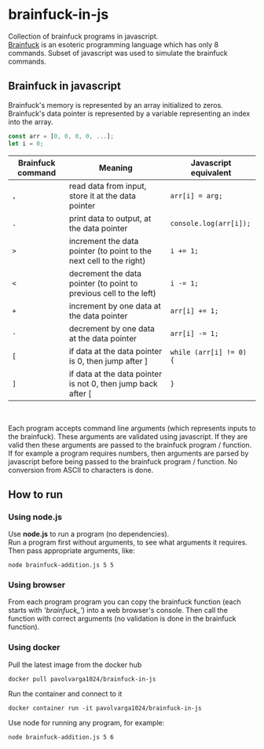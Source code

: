 # brainfuck-in-js

Collection of brainfuck programs in javascript.<br/>
[Brainfuck](https://en.wikipedia.org/wiki/Brainfuck) is an  esoteric programming language which has only 8 commands.
Subset of javascript was used to simulate the brainfuck commands.

## Brainfuck in javascript

Brainfuck's memory is represented by an array initialized to zeros.
Brainfuck's data pointer is represented by a variable representing an index into the array.

```javascript
const arr = [0, 0, 0, 0, ...];
let i = 0;
```

| Brainfuck command   | Meaning                                                               | Javascript equivalent         |
| -----------------   | --------                                                              | ------------------------------|
|       `,`           | read data from input, store it at the data pointer                    | `arr[i] = arg;`               |
|       `.`           | print data to output, at the data pointer                             | `console.log(arr[i]);`        |
|       `>`           | increment the data pointer (to point to the next cell to the right)   | `i += 1;`                     |
|       `<`           | decrement the data pointer (to point to previous cell to the left)    | `i -= 1;`                     |
|       `+`           | increment by one data at the data pointer                             | `arr[i] += 1;`                |
|       `-`           | decrement by one data at the data pointer                             | `arr[i] -= 1;`                |
|       `[`           | if data at the data pointer is 0, then jump after ]                   | `while (arr[i] != 0) {`       |
|       `]`           | if data at the data pointer is not 0, then jump back after [          | `}`                           |

<br/>

Each program accepts command line arguments (which represents inputs to the brainfuck). These arguments are validated using javascript.
If they are valid then these arguments are passed to the brainfuck program / function. If for example a program requires numbers, then arguments are
parsed by javascript before being passed to the brainfuck program / function. No conversion from ASCII to characters is done.

## How to run

### Using node.js

Use **node.js** to run a program (no dependencies). <br/>
Run a program first without arguments, to see what arguments it requires. <br/>
Then pass appropriate arguments, like:

```shell
node brainfuck-addition.js 5 5
```
### Using browser

From each program program you can copy the brainfuck function (each starts with *'brainfuck_'*) into a web browser's console.
Then call the function with correct arguments (no validation is done in the brainfuck function).

### Using docker

Pull the latest image from the docker hub

`docker pull pavolvarga1024/brainfuck-in-js`

Run the container and connect to it

`docker container run -it pavolvarga1024/brainfuck-in-js`

Use node for running any program, for example: 

`node brainfuck-addition.js 5 6`
